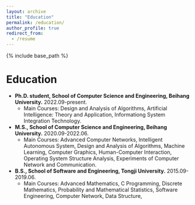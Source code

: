 ```yaml
---
layout: archive
title: "Education"
permalink: /education/
author_profile: true
redirect_from:
  - /resume
---
```


{% include base_path %}

Education
======
* **Ph.D. student, School of Computer Science and Engineering, Beihang University.** 2022.09-present. 
  * Main Courses: Design and Analysis of Algorithms, Artificial Intelligence: Theory and Application, Informationg System Integration Technology.
* **M.S., School of Computer Science and Engineering, Beihang University.** 2020.09-2022.06.  
  * Main Courses: Advanced Computer Networks, Intelligent Autonomous System, Design and Analysis of Algorithms, Machine Learning, Computer Graphics, Human-Computer Interaction, Operating System Structure Analysis, Experiments of Computer Network and Communication.
* **B.S., School of Software and Engineering, Tongji University.** 2015.09-2019.06.  
  * Main Courses: Advanced Mathematics, C Programming, Discrete Mathematics, Probability and Mathematical Statistics, Software Engineering, Computer Network, Data Structure, 

<!-- Work experience
======
* Spring 2024: Academic Pages Collaborator
  * Github University
  * Duties includes: Updates and improvements to template
  * Supervisor: The Users

* Fall 2015: Research Assistant
  * Github University
  * Duties included: Merging pull requests
  * Supervisor: Professor Hub

* Summer 2015: Research Assistant
  * Github University
  * Duties included: Tagging issues
  * Supervisor: Professor Git
  
Skills
======
* Skill 1
* Skill 2
  * Sub-skill 2.1
  * Sub-skill 2.2
  * Sub-skill 2.3
* Skill 3

Publications
======
  <ul>{% for post in site.publications reversed %}
    {% include archive-single-cv.html %}
  {% endfor %}</ul>
  
Talks
======
  <ul>{% for post in site.talks reversed %}
    {% include archive-single-talk-cv.html  %}
  {% endfor %}</ul>
  
Teaching
======
  <ul>{% for post in site.teaching reversed %}
    {% include archive-single-cv.html %}
  {% endfor %}</ul>
  
Service and leadership
======
* Currently signed in to 43 different slack teams -->
